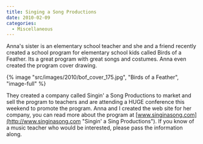 ```yaml
---
title: Singing a Song Productions
date: 2010-02-09
categories: 
  - Miscellaneous
---
```


Anna's sister is an elementary school teacher and she and a friend recently created a school program for elementary school kids called Birds of a Feather. Its a great program with great songs and costumes. Anna even created the program cover drawing.

{% image "src/images/2010/bof_cover_175.jpg", "Birds of a Feather", "image-full" %}

They created a company called Singin' a Song Productions to market and sell the program to teachers and are attending a HUGE conference this weekend to promote the program. Anna and I created the web site for her company, you can read more about the program at [www.singinasong.com](http://www.singinasong.com "Singin' a Sing Productions"). If you know of a music teacher who would be interested, please pass the information along.
